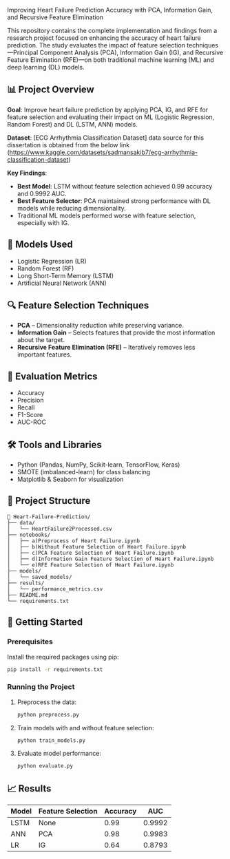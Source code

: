 Improving Heart Failure Prediction Accuracy with PCA, Information Gain, and Recursive Feature Elimination

This repository contains the complete implementation and findings from a research project focused on enhancing the accuracy of heart failure prediction. The study evaluates the impact of feature selection techniques—Principal Component Analysis (PCA), Information Gain (IG), and Recursive Feature Elimination (RFE)—on both traditional machine learning (ML) and deep learning (DL) models.

## 📊 Project Overview

**Goal**: Improve heart failure prediction by applying PCA, IG, and RFE for feature selection and evaluating their impact on ML (Logistic Regression, Random Forest) and DL (LSTM, ANN) models.

**Dataset**: [ECG Arrhythmia Classification Dataset] data source for this dissertation is obtained from the below link
(https://www.kaggle.com/datasets/sadmansakib7/ecg-arrhythmia-classification-dataset) 


**Key Findings**:
- **Best Model**: LSTM without feature selection achieved 0.99 accuracy and 0.9992 AUC.
- **Best Feature Selector**: PCA maintained strong performance with DL models while reducing dimensionality.
- Traditional ML models performed worse with feature selection, especially with IG.

## 🧠 Models Used

- Logistic Regression (LR)
- Random Forest (RF)
- Long Short-Term Memory (LSTM)
- Artificial Neural Network (ANN)

## 🔍 Feature Selection Techniques

- **PCA** – Dimensionality reduction while preserving variance.
- **Information Gain** – Selects features that provide the most information about the target.
- **Recursive Feature Elimination (RFE)** – Iteratively removes less important features.

## 🧪 Evaluation Metrics

- Accuracy
- Precision
- Recall
- F1-Score
- AUC-ROC

## 🛠 Tools and Libraries

- Python (Pandas, NumPy, Scikit-learn, TensorFlow, Keras)
- SMOTE (imbalanced-learn) for class balancing
- Matplotlib & Seaborn for visualization

## 🧬 Project Structure

```
📁 Heart-Failure-Prediction/
├── data/
│   └── HeartFailure2Processed.csv
├── notebooks/
│   ├── a)Preprocess of Heart Failure.ipynb
│   ├── b)Without Feature Selection of Heart Failure.ipynb
│   ├── c)PCA Feature Selection of Heart Failure.ipynb
│   ├── d)Information Gain Feature Selection of Heart Failure.ipynb
│   └── e)RFE Feature Selection of Heart Failure.ipynb
├── models/
│   └── saved_models/
├── results/
│   └── performance_metrics.csv
├── README.md
└── requirements.txt
```

## 🚀 Getting Started

### Prerequisites
Install the required packages using pip:

```bash
pip install -r requirements.txt
```

### Running the Project

1. Preprocess the data:
   ```bash
   python preprocess.py
   ```

2. Train models with and without feature selection:
   ```bash
   python train_models.py
   ```

3. Evaluate model performance:
   ```bash
   python evaluate.py
   ```

## 📈 Results

| Model | Feature Selection | Accuracy | AUC |
|-------|-------------------|----------|-----|
| LSTM  | None              | 0.99     | 0.9992 |
| ANN   | PCA               | 0.98     | 0.9983 |
| LR    | IG                | 0.64     | 0.8793 |


